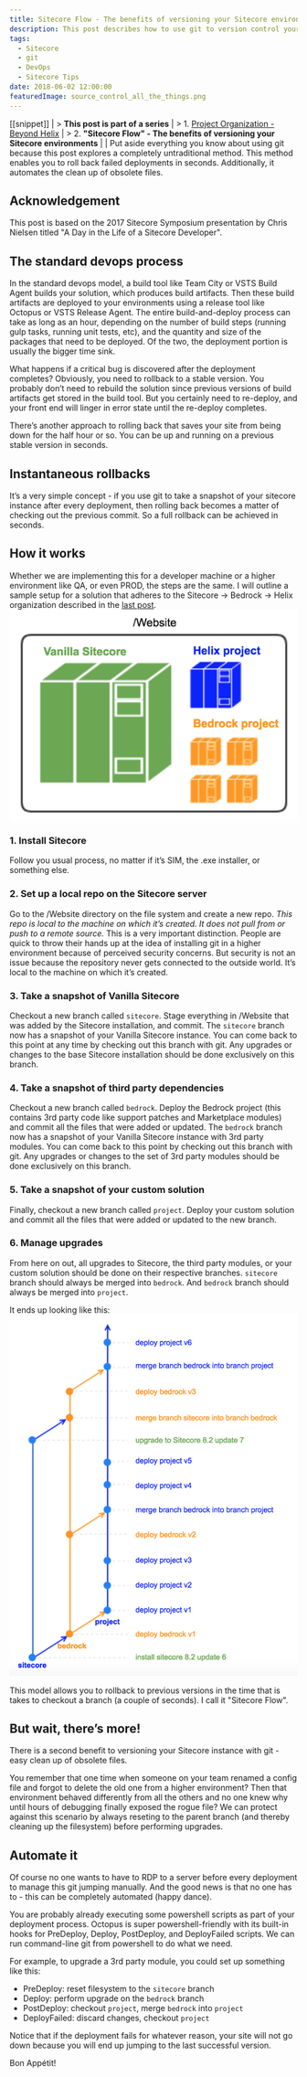 ```yaml
---
title: Sitecore Flow - The benefits of versioning your Sitecore environments
description: This post describes how to use git to version control your Sitecore instance in both, development and public-facing environments. This method enables rolling back failed deployments in seconds. Additionally, it automates clean up of obsolete files.
tags:
  - Sitecore
  - git
  - DevOps
  - Sitecore Tips
date: 2018-06-02 12:00:00
featuredImage: source_control_all_the_things.png
---
```


[[snippet]]
| > **This post is part of a series**
| > 1. [Project Organization - Beyond Helix](/Sitecore/DevOps/sitecore-solution-beyond-helix/)
| > 2. **"Sitecore Flow" - The benefits of versioning your Sitecore environments**
| 
| Put aside everything you know about using git because this post explores a completely untraditional method. This method enables you to roll back failed deployments in seconds. Additionally, it automates the clean up of obsolete files.

## Acknowledgement
This post is based on the 2017 Sitecore Symposium presentation by Chris Nielsen titled "A Day in the Life of a Sitecore Developer".

## The standard devops process
In the standard devops model, a build tool like Team City or VSTS Build Agent builds your solution, which produces build artifacts. Then these build artifacts are deployed to your environments using a release tool like Octopus or VSTS Release Agent. The entire build-and-deploy process can take as long as an hour, depending on the number of build steps (running gulp tasks, running unit tests, etc), and the quantity and size of the packages that need to be deployed. Of the two, the deployment portion is usually the bigger time sink.

What happens if a critical bug is discovered after the deployment completes? Obviously, you need to rollback to a stable version. You probably don’t need to rebuild the solution since previous versions of build artifacts get stored in the build tool. But you certainly need to re-deploy, and your front end will linger in error state until the re-deploy completes.

There’s another approach to rolling back that saves your site from being down for the half hour or so. You can be up and running on a previous stable version in seconds.

## Instantaneous rollbacks
It’s a very simple concept - if you use git to take a snapshot of your sitecore instance after every deployment, then rolling back becomes a matter of checking out the previous commit. So a full rollback can be achieved in seconds.

## How it works
Whether we are implementing this for a developer machine or a higher environment like QA, or even PROD, the steps are the same. I will outline a sample setup for a solution that adheres to the Sitecore -> Bedrock -> Helix organization described in the [last post](/Sitecore/DevOps/sitecore-solution-beyond-helix/).
![](./sitecore_instance_organization_website2.png)

### 1. Install Sitecore
Follow you usual process, no matter if it’s SIM, the .exe installer, or something else.

### 2. Set up a local repo on the Sitecore server
Go to the /Website directory on the file system and create a new repo. *This repo is local to the machine on which it’s created. It does not pull from or push to a remote source.* This is a very important distinction. People are quick to throw their hands up at the idea of installing git in a higher environment because of perceived security concerns. But security is not an issue because the repository never gets connected to the outside world. It’s local to the machine on which it’s created.

### 3. Take a snapshot of Vanilla Sitecore
Checkout a new branch called `sitecore`. Stage everything in /Website that was added by the Sitecore installation, and commit. The `sitecore` branch now has a snapshot of your Vanilla Sitecore instance. You can come back to this point at any time by checking out this branch with git. Any upgrades or changes to the base Sitecore installation should be done exclusively on this branch.

### 4. Take a snapshot of third party dependencies
Checkout a new branch called `bedrock`. Deploy the Bedrock project (this contains 3rd party code like support patches and Marketplace modules) and commit all the files that were added or updated. The `bedrock` branch now has a snapshot of your Vanilla Sitecore instance with 3rd party modules. You can come back to this point by checking out this branch with git. Any upgrades or changes to the set of 3rd party modules should be done exclusively on this branch.

### 5. Take a snapshot of your custom solution
Finally, checkout a new branch called `project`. Deploy your custom solution and commit all the files that were added or updated to the new branch.

### 6. Manage upgrades
From here on out, all upgrades to Sitecore, the third party modules, or your custom solution should be done on their respective branches. `sitecore` branch should always be merged into `bedrock`. And `bedrock` branch should always be merged into `project`. 

It ends up looking like this:
![](./sitecore_flow.png)

This model allows you to rollback to previous versions in the time that is takes to checkout a branch (a couple of seconds). I call it "Sitecore Flow".

## But wait, there’s more!
There is a second benefit to versioning your Sitecore instance with git - easy clean up of obsolete files.

You remember that one time when someone on your team renamed a config file and forgot to delete the old one from a higher environment? Then that environment behaved differently from all the others and no one knew why until hours of debugging finally exposed the rogue file? We can protect against this scenario by always reseting to the parent branch (and thereby cleaning up the filesystem) before performing upgrades.

## Automate it
Of course no one wants to have to RDP to a server before every deployment to manage this git jumping manually. And the good news is that no one has to - this can be completely automated (happy dance).

You are probably already executing some powershell scripts as part of your deployment process. Octopus is super powershell-friendly with its built-in hooks for PreDeploy, Deploy, PostDeploy, and DeployFailed scripts. We can run command-line git from powershell to do what we need.

For example, to upgrade a 3rd party module, you could set up something like this:
* PreDeploy: reset filesystem to the `sitecore` branch
* Deploy: perform upgrade on the `bedrock` branch
* PostDeploy: checkout `project`, merge `bedrock` into `project`
* DeployFailed: discard changes, checkout `project`

Notice that if the deployment fails for whatever reason, your site will not go down because you will end up jumping to the last successful version.

Bon Appétit!